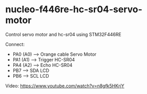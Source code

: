 # nucleo-f446re-hc-sr04-servo-motor
Control servo motor and hc-sr04 using STM32F446RE

Connect:
- PA0 (A0) --> Orange cable Servo Motor
- PA1 (A1) --> Trigger HC-SR04
- PA4 (A2) --> Echo HC-SR04
- PB7 --> SDA LCD
- PB6 --> SCL LCD

Video: 
https://www.youtube.com/watch?v=n8gfk5HKrjY
